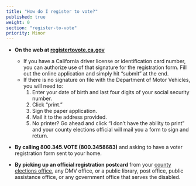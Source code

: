 ```yaml
---
title: "How do I register to vote?"
published: true
weight: 0
section: "register-to-vote"
priority: Minor
---
```

- **On the web at [registertovote.ca.gov](https://www,registertovote.ca.gov)**
	- If you have a California driver license or identification card number, you can authorize use of that signature for the registration form.  Fill out the online application and simply hit “submit” at the end.
	- If there is no signature on file with the Department of Motor Vehicles, you will need to:
		1. Enter your date of birth and last four digits of your social security number.
		2. Click “print.”
		3. Sign the paper application.
        4. Mail it to the address provided.
        5. No printer? Go ahead and click “I don’t have the ability to print” and your county elections official will mail you a form to sign and return.
- **By calling 800.345.VOTE (800.3458683)** and asking to have a voter registration form sent to your home.  

- **By picking up an official registration postcard** from your [county elections 	office](http://www.sos.ca.gov/elections/voting-resources/new-voters/county-elections-offices/), any DMV office, or a public library, post office, public assistance 	office, or any government office that serves the disabled.